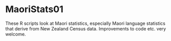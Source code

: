 MaoriStats01
============
These R scripts look at Maori statistics, especially Maori language statistics that derive from New Zealand Census 
data. Improvements to code etc. very welcome.

